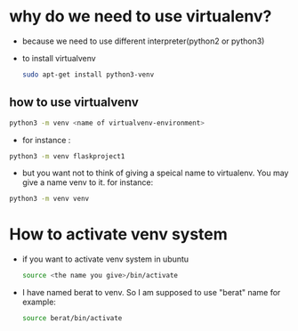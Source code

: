 # why do we need to use virtualenv?
* because we need to use different interpreter(python2 or python3)

* to install virtualvenv
    ```bash
    sudo apt-get install python3-venv
    ```

## how to use virtualvenv
```bash
python3 -m venv <name of virtualvenv-environment>
```
* for instance :

```bash
python3 -m venv flaskproject1
```
* but you want not to think of giving a speical name to virtualenv. You may give a name venv to it. for instance:
```bash
python3 -m venv venv
```
# How to activate venv system
* if you want to activate venv system in ubuntu

    ```bash
    source <the name you give>/bin/activate
    ```
* I have named berat to venv. So I am supposed to use "berat" name for example:
    ```bash
    source berat/bin/activate
    ```

